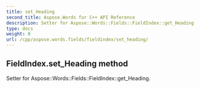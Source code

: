 ```yaml
---
title: set_Heading
second_title: Aspose.Words for C++ API Reference
description: Setter for Aspose::Words::Fields::FieldIndex::get_Heading. 
type: docs
weight: 0
url: /cpp/aspose.words.fields/fieldindex/set_heading/
---
```

## FieldIndex.set_Heading method


Setter for Aspose::Words::Fields::FieldIndex::get_Heading. 

